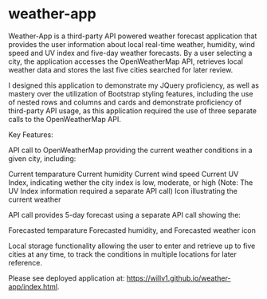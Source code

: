 # weather-app

Weather-App is a third-party API powered weather forecast application that provides the user information about local real-time weather, humidity, wind speed and UV index and five-day weather forecasts. By a user selecting a city, the application accesses the OpenWeatherMap API, retrieves local weather data and stores the last five cities searched for later review. 

I designed this application to demonstrate my JQuery proficiency, as well as mastery over the utilization of Bootstrap styling features, including the use of nested rows and columns and cards and demonstrate proficiency of third-party API usage, as this application required the use of three separate calls to the OpenWeatherMap API.

Key Features:

API call to OpenWeatherMap providing the current weather conditions in a given city, including:

Current temparature
Current humidity
Current wind speed
Current UV Index, indicating wether the city index is low, moderate, or high (Note: The UV Index information required a separate API call)
Icon illustrating the current weather

API call provides 5-day forecast using a separate API call showing the:

Forecasted temparature
Forecasted humidity, and 
Forecasted weather icon

Local storage functionality allowing the user to enter and retrieve up to five cities at any time, to track the conditions in multiple locations for later reference. 

Please see deployed application at: https://willv1.github.io/weather-app/index.html.
